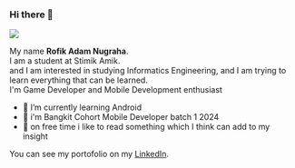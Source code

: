 ### Hi there 👋

![]([https://media.licdn.com/dms/image/D5616AQHROaKd5gkixg/profile-displaybackgroundimage-shrink_350_1400/0/1706683130736?e=1713398400&v=beta&t=mO_w7PhtAQLQkfAKC-kTM_R9mWDvL5ycMnbTbtYS9KU](https://i.pinimg.com/originals/d0/b5/d7/d0b5d7751b2cde2c387bb376b94146a3.gif))

My name **Rofik Adam Nugraha**.<br>
I am a student at Stimik Amik.<br>
and I am interested in studying Informatics Engineering, and I am trying to learn everything that can be learned.<br>
I'm Game Developer and Mobile Development enthusiast
- 🌱 I’m currently learning Android
- 📕 i'm Bangkit Cohort Mobile Developer batch 1 2024
- 📖 on free time i like to read something which I think can add to my insight

  


 You can see my portofolio on my [LinkedIn](https://www.linkedin.com/in/rofik-adam-nugraha-a65202222/).<br>
